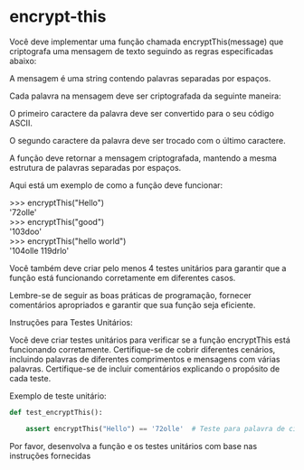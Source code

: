 # encrypt-this

Você deve implementar uma função chamada encryptThis(message) que criptografa uma mensagem de texto seguindo as regras especificadas abaixo:

A mensagem é uma string contendo palavras separadas por espaços.

Cada palavra na mensagem deve ser criptografada da seguinte maneira:

O primeiro caractere da palavra deve ser convertido para o seu código ASCII.

O segundo caractere da palavra deve ser trocado com o último caractere.

A função deve retornar a mensagem criptografada, mantendo a mesma estrutura de palavras separadas por espaços.

Aqui está um exemplo de como a função deve funcionar:

\>>> encryptThis("Hello") <br>
'72olle' <br>
\>>> encryptThis("good") <br>
'103doo' <br>
\>>> encryptThis("hello world") <br>
'104olle 119drlo' <br>
 

Você também deve criar pelo menos 4 testes unitários para garantir que a função está funcionando corretamente em diferentes casos.

Lembre-se de seguir as boas práticas de programação, fornecer comentários apropriados e garantir que sua função seja eficiente.

Instruções para Testes Unitários:

Você deve criar testes unitários para verificar se a função encryptThis está funcionando corretamente. Certifique-se de cobrir diferentes cenários, incluindo palavras de diferentes comprimentos e mensagens com várias palavras. Certifique-se de incluir comentários explicando o propósito de cada teste.

Exemplo de teste unitário:

```python
def test_encryptThis():

    assert encryptThis("Hello") == '72olle'  # Teste para palavra de cinco letra
```

Por favor, desenvolva a função e os testes unitários com base nas instruções fornecidas
